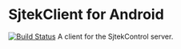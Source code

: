 SjtekClient for Android
=======================
[![Build Status](https://jenkins.wouterhabets.com/buildStatus/icon?job=Sjtek/sjtekclient-android/master)](https://jenkins.wouterhabets.com/job/Sjtek/job/sjtekclient-android/job/master/)
A client for the SjtekControl server.
